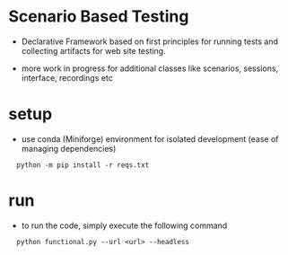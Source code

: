 # Scenario Based Testing

- Declarative Framework based on first principles for running tests and collecting artifacts for web site testing.

- more work in progress for additional classes like scenarios, sessions, interface, recordings etc

# setup

- use conda (Miniforge) environment for isolated development (ease of managing dependencies)

```
  python -m pip install -r reqs.txt
```
# run

- to run the code, simply execute the following command

```
  python functional.py --url <url> --headless
```